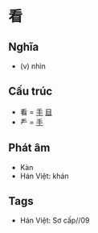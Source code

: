 # 看

## Nghĩa

* (v) nhìn

## Cấu trúc
* 看 = [手](手.md) [目](目.md)
* 龵 = [手](手.md)

## Phát âm

* Kàn
* Hán Việt: khán

## Tags
* Hán Việt: Sơ cấp//09

<script>window.HANZI_FIELD='看';</script>
